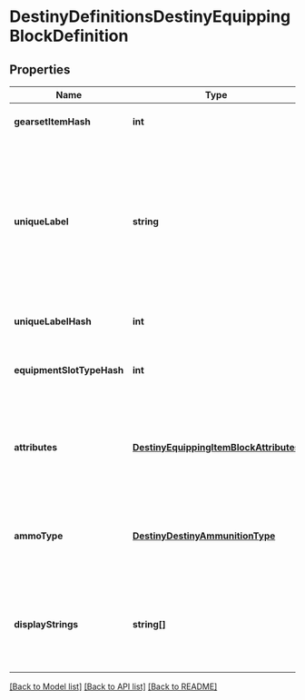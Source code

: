 # DestinyDefinitionsDestinyEquippingBlockDefinition

## Properties
Name | Type | Description | Notes
------------ | ------------- | ------------- | -------------
**gearsetItemHash** | **int** | If the item is part of a gearset, this is a reference to that gearset item. | [optional] 
**uniqueLabel** | **string** | If defined, this is the label used to check if the item has other items of matching types already equipped.   For instance, when you aren&#39;t allowed to equip more than one Exotic Weapon, that&#39;s because all exotic weapons have identical uniqueLabels and the game checks the to-be-equipped item&#39;s uniqueLabel vs. all other already equipped items (other than the item in the slot that&#39;s about to be occupied). | [optional] 
**uniqueLabelHash** | **int** | The hash of that unique label. Does not point to a specific definition. | [optional] 
**equipmentSlotTypeHash** | **int** | An equipped item *must* be equipped in an Equipment Slot. This is the hash identifier of the DestinyEquipmentSlotDefinition into which it must be equipped. | [optional] 
**attributes** | [**DestinyEquippingItemBlockAttributes**](DestinyEquippingItemBlockAttributes.md) | These are custom attributes on the equippability of the item.  For now, this can only be \&quot;equip on acquire\&quot;, which would mean that the item will be automatically equipped as soon as you pick it up. | [optional] 
**ammoType** | [**DestinyDestinyAmmunitionType**](DestinyDestinyAmmunitionType.md) | Ammo type used by a weapon is no longer determined by the bucket in which it is contained. If the item has an ammo type - i.e. if it is a weapon - this will be the type of ammunition expected. | [optional] 
**displayStrings** | **string[]** | These are strings that represent the possible Game/Account/Character state failure conditions that can occur when trying to equip the item. They match up one-to-one with requiredUnlockExpressions. | [optional] 

[[Back to Model list]](../README.md#documentation-for-models) [[Back to API list]](../README.md#documentation-for-api-endpoints) [[Back to README]](../README.md)


